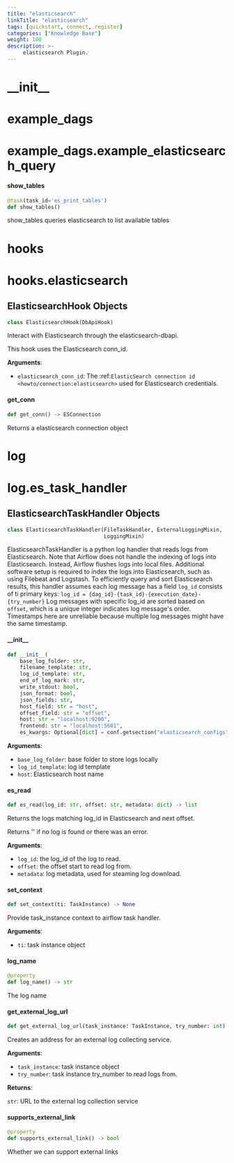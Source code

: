 ```yaml
---
title: "elasticsearch"
linkTitle: "elasticsearch"
tags: [quickstart, connect, register] 
categories: ["Knowledge Base"]
weight: 100
description: >-
     elasticsearch Plugin.
---
```


<a id="__init__"></a>

# \_\_init\_\_

<a id="example_dags"></a>

# example\_dags

<a id="example_dags.example_elasticsearch_query"></a>

# example\_dags.example\_elasticsearch\_query

<a id="example_dags.example_elasticsearch_query.show_tables"></a>

#### show\_tables

```python
@task(task_id='es_print_tables')
def show_tables()
```

show_tables queries elasticsearch to list available tables

<a id="hooks"></a>

# hooks

<a id="hooks.elasticsearch"></a>

# hooks.elasticsearch

<a id="hooks.elasticsearch.ElasticsearchHook"></a>

## ElasticsearchHook Objects

```python
class ElasticsearchHook(DbApiHook)
```

Interact with Elasticsearch through the elasticsearch-dbapi.

This hook uses the Elasticsearch conn_id.

**Arguments**:

- `elasticsearch_conn_id`: The :ref:`ElasticSearch connection id <howto/connection:elasticsearch>`
used for Elasticsearch credentials.

<a id="hooks.elasticsearch.ElasticsearchHook.get_conn"></a>

#### get\_conn

```python
def get_conn() -> ESConnection
```

Returns a elasticsearch connection object

<a id="log"></a>

# log

<a id="log.es_task_handler"></a>

# log.es\_task\_handler

<a id="log.es_task_handler.ElasticsearchTaskHandler"></a>

## ElasticsearchTaskHandler Objects

```python
class ElasticsearchTaskHandler(FileTaskHandler, ExternalLoggingMixin,
                               LoggingMixin)
```

ElasticsearchTaskHandler is a python log handler that
reads logs from Elasticsearch. Note that Airflow does not handle the indexing
of logs into Elasticsearch. Instead, Airflow flushes logs
into local files. Additional software setup is required
to index the logs into Elasticsearch, such as using
Filebeat and Logstash.
To efficiently query and sort Elasticsearch results, this handler assumes each
log message has a field `log_id` consists of ti primary keys:
`log_id = {dag_id}-{task_id}-{execution_date}-{try_number}`
Log messages with specific log_id are sorted based on `offset`,
which is a unique integer indicates log message's order.
Timestamps here are unreliable because multiple log messages
might have the same timestamp.

<a id="log.es_task_handler.ElasticsearchTaskHandler.__init__"></a>

#### \_\_init\_\_

```python
def __init__(
    base_log_folder: str,
    filename_template: str,
    log_id_template: str,
    end_of_log_mark: str,
    write_stdout: bool,
    json_format: bool,
    json_fields: str,
    host_field: str = "host",
    offset_field: str = "offset",
    host: str = "localhost:9200",
    frontend: str = "localhost:5601",
    es_kwargs: Optional[dict] = conf.getsection("elasticsearch_configs"))
```

**Arguments**:

- `base_log_folder`: base folder to store logs locally
- `log_id_template`: log id template
- `host`: Elasticsearch host name

<a id="log.es_task_handler.ElasticsearchTaskHandler.es_read"></a>

#### es\_read

```python
def es_read(log_id: str, offset: str, metadata: dict) -> list
```

Returns the logs matching log_id in Elasticsearch and next offset.

Returns '' if no log is found or there was an error.

**Arguments**:

- `log_id`: the log_id of the log to read.
- `offset`: the offset start to read log from.
- `metadata`: log metadata, used for steaming log download.

<a id="log.es_task_handler.ElasticsearchTaskHandler.set_context"></a>

#### set\_context

```python
def set_context(ti: TaskInstance) -> None
```

Provide task_instance context to airflow task handler.

**Arguments**:

- `ti`: task instance object

<a id="log.es_task_handler.ElasticsearchTaskHandler.log_name"></a>

#### log\_name

```python
@property
def log_name() -> str
```

The log name

<a id="log.es_task_handler.ElasticsearchTaskHandler.get_external_log_url"></a>

#### get\_external\_log\_url

```python
def get_external_log_url(task_instance: TaskInstance, try_number: int) -> str
```

Creates an address for an external log collecting service.

**Arguments**:

- `task_instance`: task instance object
- `try_number`: task instance try_number to read logs from.

**Returns**:

`str`: URL to the external log collection service

<a id="log.es_task_handler.ElasticsearchTaskHandler.supports_external_link"></a>

#### supports\_external\_link

```python
@property
def supports_external_link() -> bool
```

Whether we can support external links

